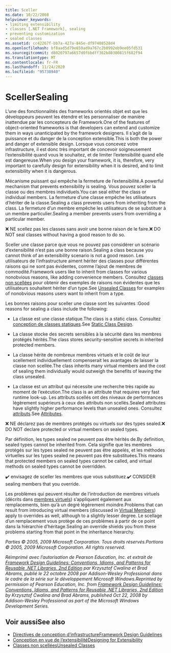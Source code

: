 ```yaml
---
title: Sceller
ms.date: 10/22/2008
helpviewer_keywords:
- limiting extensibility
- classes [.NET Framework], sealing
- preventing customization
- sealed classes
ms.assetid: cc42267f-bb7a-427a-845e-df97408528d4
ms.openlocfilehash: bf8aad5d79e659ad9a767c2b0992eb9ee05fd531
ms.sourcegitcommit: d8020797a6657d0fbbdff362b80300815f682f94
ms.translationtype: MT
ms.contentlocale: fr-FR
ms.lasthandoff: 11/24/2020
ms.locfileid: "95730940"
---
```

# <a name="sealing"></a><span data-ttu-id="c5be6-102">Sceller</span><span class="sxs-lookup"><span data-stu-id="c5be6-102">Sealing</span></span>

<span data-ttu-id="c5be6-103">L’une des fonctionnalités des frameworks orientés objet est que les développeurs peuvent les étendre et les personnaliser de manière inattendue par les concepteurs de Framework.</span><span class="sxs-lookup"><span data-stu-id="c5be6-103">One of the features of object-oriented frameworks is that developers can extend and customize them in ways unanticipated by the framework designers.</span></span> <span data-ttu-id="c5be6-104">Il s’agit de la puissance et du danger de la conception extensible.</span><span class="sxs-lookup"><span data-stu-id="c5be6-104">This is both the power and danger of extensible design.</span></span> <span data-ttu-id="c5be6-105">Lorsque vous concevez votre infrastructure, il est donc très important de concevoir soigneusement l’extensibilité quand vous le souhaitez, et de limiter l’extensibilité quand elle est dangereuse.</span><span class="sxs-lookup"><span data-stu-id="c5be6-105">When you design your framework, it is, therefore, very important to carefully design for extensibility when it is desired, and to limit extensibility when it is dangerous.</span></span>

 <span data-ttu-id="c5be6-106">Mécanisme puissant qui empêche la fermeture de l’extensibilité.</span><span class="sxs-lookup"><span data-stu-id="c5be6-106">A powerful mechanism that prevents extensibility is sealing.</span></span> <span data-ttu-id="c5be6-107">Vous pouvez sceller la classe ou des membres individuels.</span><span class="sxs-lookup"><span data-stu-id="c5be6-107">You can seal either the class or individual members.</span></span> <span data-ttu-id="c5be6-108">La fermeture d’une classe empêche les utilisateurs d’hériter de la classe.</span><span class="sxs-lookup"><span data-stu-id="c5be6-108">Sealing a class prevents users from inheriting from the class.</span></span> <span data-ttu-id="c5be6-109">La fermeture d’un membre empêche les utilisateurs de se substituer à un membre particulier.</span><span class="sxs-lookup"><span data-stu-id="c5be6-109">Sealing a member prevents users from overriding a particular member.</span></span>

 <span data-ttu-id="c5be6-110">❌ NE scellez pas les classes sans avoir une bonne raison de le faire.</span><span class="sxs-lookup"><span data-stu-id="c5be6-110">❌ DO NOT seal classes without having a good reason to do so.</span></span>

 <span data-ttu-id="c5be6-111">Sceller une classe parce que vous ne pouvez pas considérer un scénario d’extensibilité n’est pas une bonne raison.</span><span class="sxs-lookup"><span data-stu-id="c5be6-111">Sealing a class because you cannot think of an extensibility scenario is not a good reason.</span></span> <span data-ttu-id="c5be6-112">Les utilisateurs de l’infrastructure aiment hériter des classes pour différentes raisons qui ne sont pas évidentes, comme l’ajout de membres de commodité.</span><span class="sxs-lookup"><span data-stu-id="c5be6-112">Framework users like to inherit from classes for various nonobvious reasons, like adding convenience members.</span></span> <span data-ttu-id="c5be6-113">Consultez [classes non scellées](unsealed-classes.md) pour obtenir des exemples de raisons non évidentes que les utilisateurs souhaitent hériter d’un type.</span><span class="sxs-lookup"><span data-stu-id="c5be6-113">See [Unsealed Classes](unsealed-classes.md) for examples of nonobvious reasons users want to inherit from a type.</span></span>

 <span data-ttu-id="c5be6-114">Les bonnes raisons pour sceller une classe sont les suivantes :</span><span class="sxs-lookup"><span data-stu-id="c5be6-114">Good reasons for sealing a class include the following:</span></span>

- <span data-ttu-id="c5be6-115">La classe est une classe statique.</span><span class="sxs-lookup"><span data-stu-id="c5be6-115">The class is a static class.</span></span> <span data-ttu-id="c5be6-116">Consultez [conception de classes statiques](static-class.md).</span><span class="sxs-lookup"><span data-stu-id="c5be6-116">See [Static Class Design](static-class.md).</span></span>

- <span data-ttu-id="c5be6-117">La classe stocke des secrets sensibles à la sécurité dans les membres protégés hérités.</span><span class="sxs-lookup"><span data-stu-id="c5be6-117">The class stores security-sensitive secrets in inherited protected members.</span></span>

- <span data-ttu-id="c5be6-118">La classe hérite de nombreux membres virtuels et le coût de leur scellement individuellement compenserait les avantages de laisser la classe non scellée.</span><span class="sxs-lookup"><span data-stu-id="c5be6-118">The class inherits many virtual members and the cost of sealing them individually would outweigh the benefits of leaving the class unsealed.</span></span>

- <span data-ttu-id="c5be6-119">La classe est un attribut qui nécessite une recherche très rapide au moment de l’exécution.</span><span class="sxs-lookup"><span data-stu-id="c5be6-119">The class is an attribute that requires very fast runtime look-up.</span></span> <span data-ttu-id="c5be6-120">Les attributs scellés ont des niveaux de performances légèrement supérieurs à ceux des attributs non scellés.</span><span class="sxs-lookup"><span data-stu-id="c5be6-120">Sealed attributes have slightly higher performance levels than unsealed ones.</span></span> <span data-ttu-id="c5be6-121">Consultez [attributs](attributes.md).</span><span class="sxs-lookup"><span data-stu-id="c5be6-121">See [Attributes](attributes.md).</span></span>

 <span data-ttu-id="c5be6-122">❌ NE déclarez pas de membres protégés ou virtuels sur des types sealed.</span><span class="sxs-lookup"><span data-stu-id="c5be6-122">❌ DO NOT declare protected or virtual members on sealed types.</span></span>

 <span data-ttu-id="c5be6-123">Par définition, les types sealed ne peuvent pas être hérités de.</span><span class="sxs-lookup"><span data-stu-id="c5be6-123">By definition, sealed types cannot be inherited from.</span></span> <span data-ttu-id="c5be6-124">Cela signifie que les membres protégés sur les types sealed ne peuvent pas être appelés, et les méthodes virtuelles sur les types sealed ne peuvent pas être substituées.</span><span class="sxs-lookup"><span data-stu-id="c5be6-124">This means that protected members on sealed types cannot be called, and virtual methods on sealed types cannot be overridden.</span></span>

 <span data-ttu-id="c5be6-125">✔️ envisagez de sceller les membres que vous substituez.</span><span class="sxs-lookup"><span data-stu-id="c5be6-125">✔️ CONSIDER sealing members that you override.</span></span>

 <span data-ttu-id="c5be6-126">Les problèmes qui peuvent résulter de l’introduction de membres virtuels (décrits dans [membres virtuels](virtual-members.md)) s’appliquent également aux remplacements, bien qu’à un degré légèrement moindre.</span><span class="sxs-lookup"><span data-stu-id="c5be6-126">Problems that can result from introducing virtual members (discussed in [Virtual Members](virtual-members.md)) apply to overrides as well, although to a slightly lesser degree.</span></span> <span data-ttu-id="c5be6-127">Le scellage d’un remplacement vous protège de ces problèmes à partir de ce point dans la hiérarchie d’héritage.</span><span class="sxs-lookup"><span data-stu-id="c5be6-127">Sealing an override shields you from these problems starting from that point in the inheritance hierarchy.</span></span>

 <span data-ttu-id="c5be6-128">*Parties © 2005, 2009 Microsoft Corporation. Tous droits réservés.*</span><span class="sxs-lookup"><span data-stu-id="c5be6-128">*Portions © 2005, 2009 Microsoft Corporation. All rights reserved.*</span></span>

 <span data-ttu-id="c5be6-129">*Réimprimé avec l’autorisation de Pearson Education, Inc. et extrait de [Framework Design Guidelines: Conventions, Idioms, and Patterns for Reusable .NET Libraries, 2nd Edition](https://www.informit.com/store/framework-design-guidelines-conventions-idioms-and-9780321545619) par Krzysztof Cwalina et Brad Abrams, publié le 22 octobre 2008 par Addison-Wesley Professional dans le cadre de la série sur le développement Microsoft Windows.*</span><span class="sxs-lookup"><span data-stu-id="c5be6-129">*Reprinted by permission of Pearson Education, Inc. from [Framework Design Guidelines: Conventions, Idioms, and Patterns for Reusable .NET Libraries, 2nd Edition](https://www.informit.com/store/framework-design-guidelines-conventions-idioms-and-9780321545619) by Krzysztof Cwalina and Brad Abrams, published Oct 22, 2008 by Addison-Wesley Professional as part of the Microsoft Windows Development Series.*</span></span>

## <a name="see-also"></a><span data-ttu-id="c5be6-130">Voir aussi</span><span class="sxs-lookup"><span data-stu-id="c5be6-130">See also</span></span>

- [<span data-ttu-id="c5be6-131">Directives de conception d’infrastructure</span><span class="sxs-lookup"><span data-stu-id="c5be6-131">Framework Design Guidelines</span></span>](index.md)
- [<span data-ttu-id="c5be6-132">Conception en vue de l’extensibilité</span><span class="sxs-lookup"><span data-stu-id="c5be6-132">Designing for Extensibility</span></span>](designing-for-extensibility.md)
- [<span data-ttu-id="c5be6-133">Classes non scellées</span><span class="sxs-lookup"><span data-stu-id="c5be6-133">Unsealed Classes</span></span>](unsealed-classes.md)
